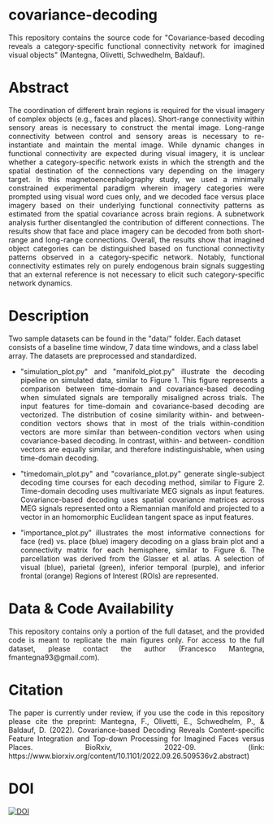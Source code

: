 # covariance-decoding

<p align="justify"> This repository contains the source code for "Covariance-based decoding reveals a category-specific functional connectivity network for imagined visual objects" (Mantegna, Olivetti, Schwedhelm, Baldauf). </p>

# Abstract

<p align="justify"> The coordination of different brain regions is required for the visual imagery of complex objects (e.g., faces and places). Short-range connectivity within sensory areas is necessary to construct the mental image. Long-range connectivity between control and sensory areas is necessary to re-instantiate and maintain the mental image. While dynamic changes in functional connectivity are expected during visual imagery, it is unclear whether a category-specific network exists in which the strength and the spatial destination of the connections vary depending on the imagery target. In this magnetoencephalography study, we used a minimally constrained experimental paradigm wherein imagery categories were prompted using visual word cues only, and we decoded face versus place imagery based on their underlying functional connectivity patterns as estimated from the spatial covariance across brain regions. A subnetwork analysis further disentangled the contribution of different connections. The results show that face and place imagery can be decoded from both short-range and long-range connections. Overall, the results show that imagined object categories can be distinguished based on functional connectivity patterns observed in a category-specific network. Notably, functional connectivity estimates rely on purely endogenous brain signals suggesting that an external reference is not necessary to elicit such category-specific network dynamics. </p>

# Description

Two sample datasets can be found in the "data/" folder. Each dataset consists of a baseline time window, 7 data time windows, and a class label array. The datasets are preprocessed and standardized.

* <p align="justify"> "simulation_plot.py" and "manifold_plot.py" illustrate the decoding pipeline on simulated data, similar to Figure 1. This figure represents a comparison between time-domain and covariance-based decoding when simulated signals are temporally misaligned across trials. The input features for time-domain and covariance-based decoding are vectorized. The distribution of cosine similarity within- and between- condition vectors shows that in most of the trials within-condition vectors are more similar than between-condition vectors when using covariance-based decoding. In contrast, within- and between- condition vectors are equally similar, and therefore indistinguishable, when using time-domain decoding. </p>

* <p align="justify"> "timedomain_plot.py" and "covariance_plot.py" generate single-subject decoding time courses for each decoding method, similar to Figure 2. Time-domain decoding uses multivariate MEG signals as input features. Covariance-based decoding uses spatial covariance matrices across MEG signals represented onto a Riemannian manifold and projected to a vector in an homomorphic Euclidean tangent space as input features. </p>

* <p align="justify"> "importance_plot.py" illustrates the most informative connections for face (red) vs. place (blue) imagery decoding on a glass brain plot and a connectivity matrix for each hemisphere, similar to Figure 6. The parcellation was derived from the Glasser et al. atlas. A selection of visual (blue), parietal (green), inferior temporal (purple), and inferior frontal (orange) Regions of Interest (ROIs) are represented. </p>

# Data & Code Availability

<p align="justify"> This repository contains only a portion of the full dataset, and the provided code is meant to replicate the main figures only. For access to the full dataset, please contact the author (Francesco Mantegna, fmantegna93@gmail.com). </p>

# Citation

<p align="justify"> The paper is currently under review, if you use the code in this repository please cite the preprint: Mantegna, F., Olivetti, E., Schwedhelm, P., & Baldauf, D. (2022). Covariance-based Decoding Reveals Content-specific Feature Integration and Top-down Processing for Imagined Faces versus Places. BioRxiv, 2022-09. (link: https://www.biorxiv.org/content/10.1101/2022.09.26.509536v2.abstract) </p>

# DOI

[![DOI](https://zenodo.org/badge/DOI/10.5281/zenodo.14536754.svg)](https://doi.org/10.5281/zenodo.14536754)

